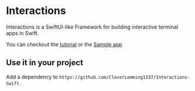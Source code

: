 # Interactions

Interactions is a SwiftUI-like Framework for building interactive terminal apps in Swift.

You can checkout the [tutorial](https://github.com/CleverLemming1337/Interactions-Swift/blob/main/docs/Tutorial.md) or the [Sample app](https://github.com/CleverLemming1337/Interactions-Swift/blob/main/Interactions-sample-app/main.swift)

## Use it in your project

Add a dependency to `https://github.com/CleverLemming1337/Interactions-Swift`.
